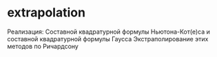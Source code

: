 # extrapolation
Реализация:
Составной квадратурной формулы Ньютона-Кот(е)са и составной квадратурной формулы Гаусса
Экстраполирование этих методов по Ричардсону
